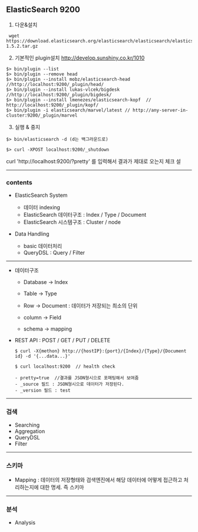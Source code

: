 ## ElasticSearch  9200

1. 다운&설치
```
 wget https://download.elasticsearch.org/elasticsearch/elasticsearch/elasticsearch-1.5.2.tar.gz
```

2. 기본적인 plugin설치 http://develop.sunshiny.co.kr/1010
```
$> bin/plugin --list
$> bin/plugin --remove head
$> bin/plugin --install mobz/elasticsearch-head   //http://localhost:9200/_plugin/head/
$> bin/plugin --install lukas-vlcek/bigdesk     //http://localhost:9200/_plugin/bigdesk/
$> bin/plugin --install lmenezes/elasticsearch-kopf  // http://localhost:9200/_plugin/kopf/
$> bin/plugin -i elasticsearch/marvel/latest // http://any-server-in-cluster:9200/_plugin/marvel
```

3. 실행 & 중지
```
$> bin/elasticsearch -d (d는 백그라운드로)

$> curl -XPOST localhost:9200/_shutdown
```
 curl 'http://localhost:9200/?pretty' 를 입력해서 결과가 제대로 오는지 체크
설

---

### contents
- ElasticSearch System
   - 데이터 indexing
   - ElasticSearch 데이터구조 : Index / Type / Document
   - ElasticSearch 시스템구조 : Cluster / node

- Data Handling
   - basic 데이터처리
   - QueryDSL : Query / Filter

---

- 데이터구조
   - Database -> Index
   - Table -> Type
   - Row -> Document : 데이터가 저장되는 최소의 단위

   - column -> Field
   - schema -> mapping

- REST API : POST / GET / PUT / DELETE
   ```
   $ curl -X{methon} http://{hostIP}:{port}/{Index}/{Type}/{Document id} -d '{...data...}'

   $ curl localhost:9200  // health check

   - pretty=true  //결과를 JSON형시으로 포매팅해서 보여줌
   - _source 필드 : JSON형시으로 데이터가 저장된다.
   - _version 필드 : test
   ```
---
### 검색
- Searching
- Aggregation
- QueryDSL
- Filter

---
### 스키마
- Mapping : 데이터의 저장형태와 검색엔진에서 해당 데이터에 어떻게 접근하고 처리하는지에 대한 명세. 즉 스키마

---
### 분석
- Analysis
